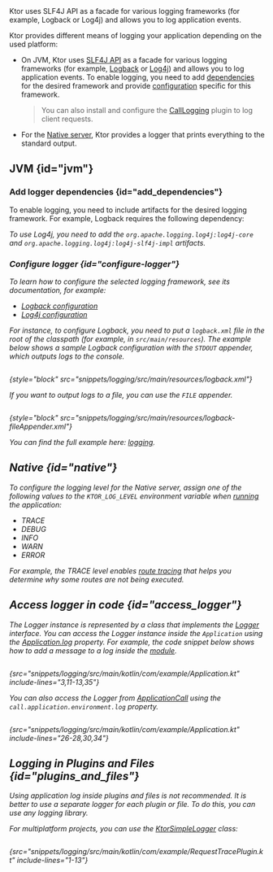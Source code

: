 [//]: # (title: Logging in Ktor Server)


<show-structure for="chapter" depth="2"/>

<tldr>
<var name="example_name" value="logging"/>
<include from="lib.topic" element-id="download_example"/>
</tldr>

<link-summary>
Ktor uses SLF4J API as a facade for various logging frameworks (for example, Logback or Log4j) and allows you to log application events.
</link-summary>

Ktor provides different means of logging your application depending on the used platform:

- On JVM, Ktor uses [SLF4J API](http://www.slf4j.org/) as a facade for various logging frameworks (for example, [Logback](https://logback.qos.ch/) or [Log4j](https://logging.apache.org/log4j)) and allows you to log application events. 
To enable logging, you need to add [dependencies](#add_dependencies) for the desired framework and provide [configuration](#configure-logger) specific for this framework.
  > You can also install and configure the [CallLogging](server-call-logging.md) plugin to log client requests.
- For the [Native server](server-native.md), Ktor provides a logger that prints everything to the standard output.

## JVM {id="jvm"}
### Add logger dependencies {id="add_dependencies"}
To enable logging, you need to include artifacts for the desired logging framework.
For example, Logback requires the following dependency:

<var name="group_id" value="ch.qos.logback"/>
<var name="artifact_name" value="logback-classic"/>
<var name="version" value="logback_version"/>
<include from="lib.topic" element-id="add_artifact"/>

To use Log4j, you need to add the `org.apache.logging.log4j:log4j-core` and `org.apache.logging.log4j:log4j-slf4j-impl` artifacts.


### Configure logger {id="configure-logger"}

To learn how to configure the selected logging framework, see its documentation, for example:
- [Logback configuration](http://logback.qos.ch/manual/configuration.html)
- [Log4j configuration](https://logging.apache.org/log4j/2.x/manual/configuration.html)

For instance, to configure Logback, you need to put a `logback.xml` file in the root of the classpath (for example, in `src/main/resources`). 
The example below shows a sample Logback configuration with the `STDOUT` appender, which outputs logs to the console.

```xml
```
{style="block" src="snippets/logging/src/main/resources/logback.xml"}

If you want to output logs to a file, you can use the `FILE` appender.

```xml
```
{style="block" src="snippets/logging/src/main/resources/logback-fileAppender.xml"}

You can find the full example here: [logging](https://github.com/ktorio/ktor-documentation/tree/%ktor_version%/codeSnippets/snippets/logging).



## Native {id="native"}

To configure the logging level for the Native server, 
assign one of the following values to the `KTOR_LOG_LEVEL` environment variable when [running](server-run.md) the application:
- _TRACE_
- _DEBUG_
- _INFO_
- _WARN_
- _ERROR_

For example, the _TRACE_ level enables [route tracing](server-routing.md#trace_routes) 
that helps you determine why some routes are not being executed.



## Access logger in code {id="access_logger"}
The Logger instance is represented by a class that implements the [Logger](https://api.ktor.io/ktor-utils/io.ktor.util.logging/-logger/index.html) interface. You can access the Logger instance inside the `Application` using the [Application.log](https://api.ktor.io/ktor-server-core/io.ktor.server.application/log.html) property. For example, the code snippet below shows how to add a message to a log inside the [module](server-modules.md).

```kotlin
```
{src="snippets/logging/src/main/kotlin/com/example/Application.kt" include-lines="3,11-13,35"}

You can also access the Logger from [ApplicationCall](https://api.ktor.io/ktor-server-core/io.ktor.server.application/-application-call/index.html) using the `call.application.environment.log` property.

```kotlin
```
{src="snippets/logging/src/main/kotlin/com/example/Application.kt" include-lines="26-28,30,34"}

## Logging in Plugins and Files {id="plugins_and_files"}

Using application log inside plugins and files is not recommended. It is better to use a separate logger for each plugin or file. To do this, you can use any logging library. 

For multiplatform projects, you can use the [KtorSimpleLogger](https://api.ktor.io/ktor-utils/io.ktor.util.logging/-ktor-simple-logger.html) class:

```kotlin
```

{src="snippets/logging/src/main/kotlin/com/example/RequestTracePlugin.kt" include-lines="1-13"}
